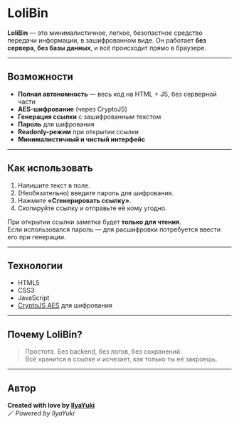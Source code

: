 # LoliBin

**LoliBin** — это минималистичное, легкое, безопастное средство передачи информации, в зашифрованном виде.
Он работает **без сервера**, **без базы данных**, и всё происходит прямо в браузере.

---

##  Возможности

-  **Полная автономность** — весь код на HTML + JS, без серверной части  
-  **AES-шифрование** (через CryptoJS)  
-  **Генерация ссылки** с зашифрованным текстом  
-  **Пароль** для шифрования  
-  **Readonly-режим** при открытии ссылки  
-  **Минималистичный и чистый интерфейс**

---

##  Как использовать

1. Напишите текст в поле.  
2. (Необязательно) введите пароль для шифрования.  
3. Нажмите **«Сгенерировать ссылку»**.  
4. Скопируйте ссылку и отправьте её кому угодно.  

При открытии ссылки заметка будет **только для чтения**.  
Если использовался пароль — для расшифровки потребуется ввести его при генерации.

---

##  Технологии

- HTML5  
- CSS3  
- JavaScript  
- [CryptoJS AES](https://cdnjs.com/libraries/crypto-js) для шифрования

---

##  Почему LoliBin?

> Простота. Без backend, без логов, без сохранений.  
> Всё хранится в ссылке и исчезает, как только ты её закроешь.

---

##  Автор

**Created with love by [IlyaYuki](https://github.com/h3lix_it)**  
🪄 *Powered by IlyaYuki*
